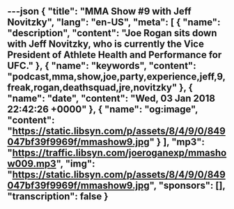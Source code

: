 ---json
{
  "title": "MMA Show #9 with Jeff Novitzky",
  "lang": "en-US",
  "meta": [
    {
      "name": "description",
      "content": "Joe Rogan sits down with Jeff Novitzky, who is currently the Vice President of Athlete Health and Performance for UFC."
    },
    {
      "name": "keywords",
      "content": "podcast,mma,show,joe,party,experience,jeff,9,freak,rogan,deathsquad,jre,novitzky"
    },
    {
      "name": "date",
      "content": "Wed, 03 Jan 2018 22:42:26 +0000"
    },
    {
      "name": "og:image",
      "content": "https://static.libsyn.com/p/assets/8/4/9/0/849047bf39f9969f/mmashow9.jpg"
    }
  ],
  "mp3": "https://traffic.libsyn.com/joeroganexp/mmashow009.mp3",
  "img": "https://static.libsyn.com/p/assets/8/4/9/0/849047bf39f9969f/mmashow9.jpg",
  "sponsors": [],
  "transcription": false
}
---
<episode-header />

<timemark seconds="0" />

<transcribe-call-to-action />

<episode-footer />